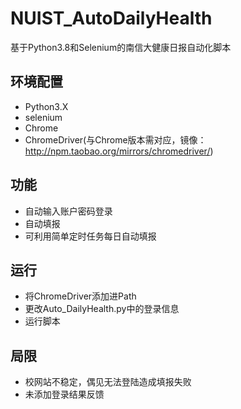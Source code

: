 # NUIST_AutoDailyHealth
基于Python3.8和Selenium的南信大健康日报自动化脚本
## 环境配置
- Python3.X
- selenium
- Chrome
- ChromeDriver(与Chrome版本需对应，镜像：http://npm.taobao.org/mirrors/chromedriver/)
## 功能
- 自动输入账户密码登录
- 自动填报
- 可利用简单定时任务每日自动填报
## 运行
- 将ChromeDriver添加进Path
- 更改Auto_DailyHealth.py中的登录信息
- 运行脚本
## 局限
- 校网站不稳定，偶见无法登陆造成填报失败
- 未添加登录结果反馈
